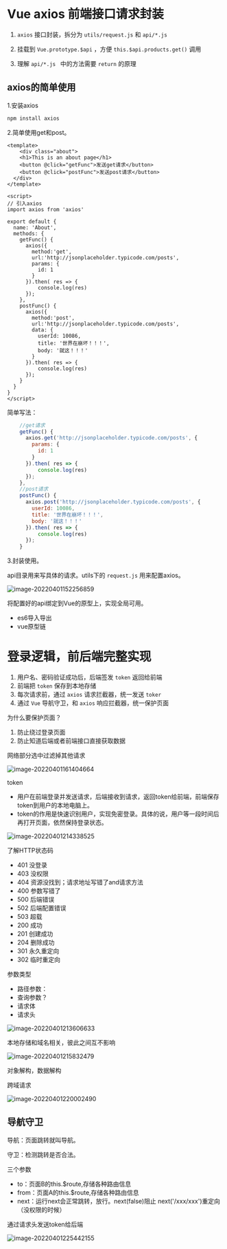 # Vue axios 前端接口请求封装

1. `axios` 接口封装，拆分为 `utils/request.js`  和 `api/*.js`

2. 挂载到 `Vue.prototype.$api` ，方便 `this.$api.products.get()` 调用

3. 理解 `api/*.js ` 中的方法需要 `return` 的原理


## axios的简单使用

1.安装axios 

```sh
npm install axios
```

2.简单使用get和post。

```vue
<template>
    <div class="about">
    <h1>This is an about page</h1>
    <button @click="getFunc">发送get请求</button>
    <button @click="postFunc">发送post请求</button>
  </div>
</template>

<script>
// 引入axios
import axios from 'axios'

export default {
  name: 'About',
  methods: {
    getFunc() {
      axios({
        method:'get',
        url:'http://jsonplaceholder.typicode.com/posts',
        params: {
          id: 1
        }
      }).then( res => {
          console.log(res)
      });
    },
    postFunc() {
      axios({
        method:'post',
        url:'http://jsonplaceholder.typicode.com/posts',
        data: {
          userId: 10086,
          title: '世界在崩坏！！！',
          body: '就这！！！'
        }
      }).then( res => {
          console.log(res)
      });
    }
  }
}
</script>
```

简单写法：

```js
	//get请求
	getFunc() {
      axios.get('http://jsonplaceholder.typicode.com/posts', {
        params: {
          id: 1
        }
      }).then( res => {
          console.log(res)
      });
    },
    //post请求
    postFunc() {
      axios.post('http://jsonplaceholder.typicode.com/posts', {
        userId: 10086,
        title: '世界在崩坏！！！',
        body: '就这！！！'
      }).then( res => {
          console.log(res)
      });
    }
```

3.封装使用。

api目录用来写具体的请求。utils下的 `request.js` 用来配置axios。

![image-20220401152256859](登录的前后端实现.assets/image-20220401152256859.png)

将配置好的api绑定到Vue的原型上，实现全局可用。

- es6导入导出
- vue原型链

# 登录逻辑，前后端完整实现

1. 用户名、密码验证成功后，后端签发 `token` 返回给前端
2. 前端把 `token` 保存到本地存储
3. 每次请求前，通过 `axios` 请求拦截器，统一发送 `toker`
4. 通过 `Vue` 导航守卫，和 `axios` 响应拦截器，统一保护页面

为什么要保护页面？

1. 防止绕过登录页面
2. 防止知道后端或者前端接口直接获取数据

网络部分选中过滤掉其他请求

![image-20220401161404664](登录的前后端实现.assets/image-20220401161404664.png)

token

- 用户在前端登录并发送请求，后端接收到请求，返回token给前端，前端保存token到用户的本地电脑上。
- token的作用是快速识别用户，实现免密登录。具体的说，用户等一段时间后再打开页面，依然保持登录状态。

![image-20220401214338525](assets/image-20220401214338525.png)

了解HTTP状态码

- 401 没登录
- 403 没权限
- 404 资源没找到；请求地址写错了and请求方法
- 400 参数写错了
- 500 后端错误
- 502 后端配置错误
- 503 超载
- 200 成功
- 201 创建成功
- 204 删除成功
- 301 永久重定向
- 302 临时重定向

参数类型

- 路径参数：
- 查询参数？
- 请求体
- 请求头

![image-20220401213606633](assets/image-20220401213606633.png)

本地存储和域名相关，彼此之间互不影响

![image-20220401215832479](assets/image-20220401215832479.png)

对象解构，数据解构

跨域请求

![image-20220401220002490](assets/image-20220401220002490.png)

## 导航守卫

导航：页面跳转就叫导航。

守卫：检测跳转是否合法。

三个参数

- to：页面B的this.$route,存储各种路由信息
- from：页面A的this.$route,存储各种路由信息
- next：运行next会正常跳转，放行。next(false)阻止 next('/xxx/xxx')重定向 （没权限的时候）

通过请求头发送token给后端

![image-20220401225442155](assets/image-20220401225442155.png)
